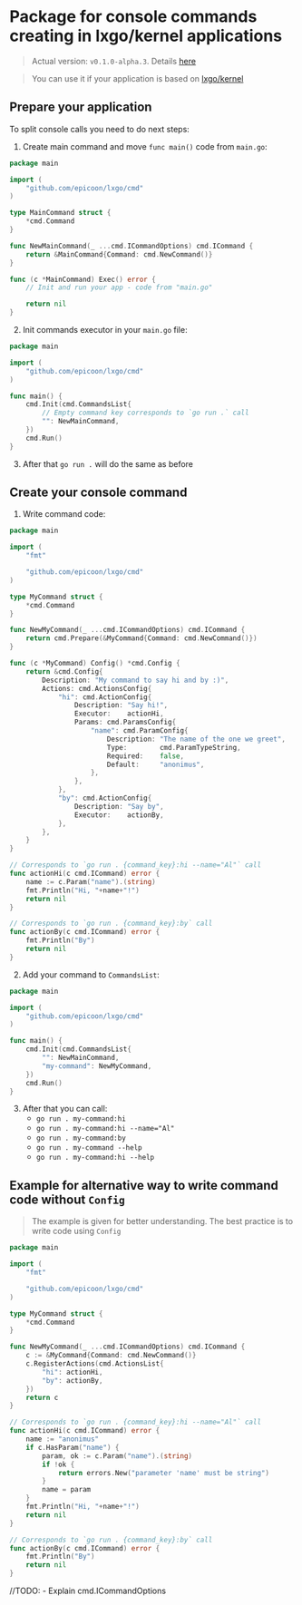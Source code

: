# Package for console commands creating in lxgo/kernel applications

> Actual version: `v0.1.0-alpha.3`. Details [here](https://github.com/epicoon/lxgo/tree/master/cmd/CHANGE_LOG.md)

> You can use it if your application is based on [lxgo/kernel](https://github.com/epicoon/lxgo/tree/master/kernel)

## Prepare your application

To split console calls you need to do next steps:

1. Create main command and move `func main()` code from `main.go`:
```go
package main

import (
	"github.com/epicoon/lxgo/cmd"
)

type MainCommand struct {
	*cmd.Command
}

func NewMainCommand(_ ...cmd.ICommandOptions) cmd.ICommand {
	return &MainCommand{Command: cmd.NewCommand()}
}

func (c *MainCommand) Exec() error {
	// Init and run your app - code from "main.go"

	return nil
}
```

2. Init commands executor in your `main.go` file:
```go
package main

import (
	"github.com/epicoon/lxgo/cmd"
)

func main() {
	cmd.Init(cmd.CommandsList{
		// Empty command key corresponds to `go run .` call
		"": NewMainCommand,
	})
	cmd.Run()
}
```

3. After that `go run .` will do the same as before


## Create your console command

1. Write command code:
```go
package main

import (
	"fmt"

	"github.com/epicoon/lxgo/cmd"
)

type MyCommand struct {
	*cmd.Command
}

func NewMyCommand(_ ...cmd.ICommandOptions) cmd.ICommand {
	return cmd.Prepare(&MyCommand{Command: cmd.NewCommand()})
}

func (c *MyCommand) Config() *cmd.Config {
	return &cmd.Config{
		Description: "My command to say hi and by :)",
		Actions: cmd.ActionsConfig{
			"hi": cmd.ActionConfig{
				Description: "Say hi!",
				Executor:    actionHi,
				Params: cmd.ParamsConfig{
					"name": cmd.ParamConfig{
						Description: "The name of the one we greet",
						Type:        cmd.ParamTypeString,
						Required:    false,
						Default:     "anonimus",
					},
				},
			},
			"by": cmd.ActionConfig{
				Description: "Say by",
				Executor:    actionBy,
			},
		},
	}
}

// Corresponds to `go run . {command_key}:hi --name="Al"` call
func actionHi(c cmd.ICommand) error {
	name := c.Param("name").(string)
	fmt.Println("Hi, "+name+"!")
	return nil
}

// Corresponds to `go run . {command_key}:by` call
func actionBy(c cmd.ICommand) error {
	fmt.Println("By")
	return nil
}
```

2. Add your command to `CommandsList`:
```go
package main

import (
	"github.com/epicoon/lxgo/cmd"
)

func main() {
	cmd.Init(cmd.CommandsList{
		"": NewMainCommand,
		"my-command": NewMyCommand,
	})
	cmd.Run()
}
```

3. After that you can call:
    - `go run . my-command:hi`
    - `go run . my-command:hi --name="Al"`
    - `go run . my-command:by`
    - `go run . my-command --help`
    - `go run . my-command:hi --help`

## Example for alternative way to write command code without `Config`
> The example is given for better understanding. The best practice is to write code using `Config`
```go
package main

import (
	"fmt"

	"github.com/epicoon/lxgo/cmd"
)

type MyCommand struct {
	*cmd.Command
}

func NewMyCommand(_ ...cmd.ICommandOptions) cmd.ICommand {
	c := &MyCommand{Command: cmd.NewCommand()}
	c.RegisterActions(cmd.ActionsList{
		"hi": actionHi,
		"by": actionBy,
	})
	return c
}

// Corresponds to `go run . {command_key}:hi --name="Al"` call
func actionHi(c cmd.ICommand) error {
	name := "anonimus"
	if c.HasParam("name") {
		param, ok := c.Param("name").(string)
		if !ok {
			return errors.New("parameter 'name' must be string")
		}
		name = param
	}
	fmt.Println("Hi, "+name+"!")
	return nil
}

// Corresponds to `go run . {command_key}:by` call
func actionBy(c cmd.ICommand) error {
	fmt.Println("By")
	return nil
}
```


//TODO:
    - Explain cmd.ICommandOptions
